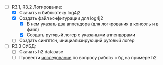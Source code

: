 - [ ] R3.1, R3.2 Логирование:
  - [X] Скачать и библиотеку log4j2
  - [X] Создать файл конфигурации для log4j2
    - [X] В нем указать два аппендора (для логирования в консоль и в файл)
    - [X] Создать рутовый логер с указаными аппендорами
  - [ ] Создать синглтон, инициализирующий рутовый логер
- [ ] R3.3 СУБД:
  - [ ] Скачать h2 database
  - [ ] Провести [исследование](./research1.md) по вопросу работы с бд на примере h2
